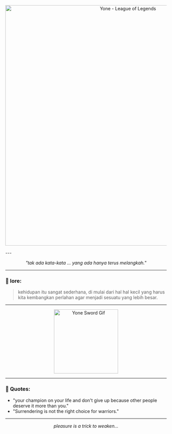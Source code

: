 <p align="center">
  <img src="https://media.giphy.com/media/rzeWnbH8Uc5Y4/giphy.gif?cid=ecf05e479wm3vbcbdxy6ake61r6wu691bw4is9gxyfgb2e3m&ep=v1_gifs_related&rid=giphy.gif&ct=g" alt="Yone - League of Legends" width="750">
</p>
---

<p align="center">
  <em>"tak ada kata-kata ... yang ada hanya terus melangkah."</em>
</p>

---

### 📖 lore:  
> kehidupan itu sangat sederhana,
> di mulai dari hal hal kecil yang harus kita kembangkan perlahan agar menjadi sesuatu yang lebih besar.

---

<div align="center">
  <img src="https://media0.giphy.com/media/v1.Y2lkPTc5MGI3NjExcnU0Z2Q4YnY0cWNleHlzZmRtdHp4NzgwaGtlcDh3MTZtczhpNHBhZCZlcD12MV9pbnRlcm5hbF9naWZfYnlfaWQmY3Q9cw/pDtIsbGHpEgP5QgCXj/giphy.gif" width="200" alt="Yone Sword Gif">
</div>

---

### 🌟 Quotes:
- "your champion on your life and don't give up because other people deserve it more than you."
- "Surrendering is not the right choice for warriors."

---

<p align="center"><i>pleasure is a trick to weaken...</i></p>
